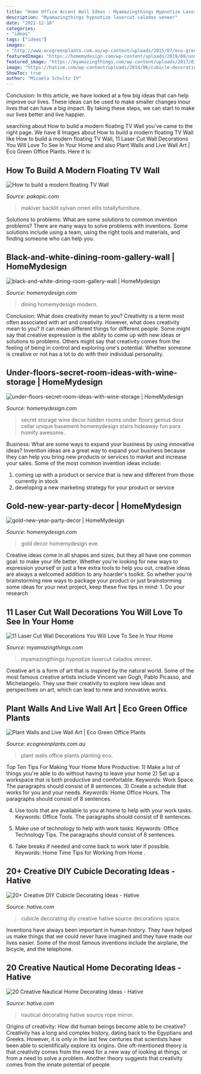 ```yaml
---
title: "Home Office Accent Wall Ideas : Myamazingthings Hypnotize Lasercut Calados Veneer"
description: "Myamazingthings hypnotize lasercut calados veneer"
date: "2022-12-16"
categories:
- "ideas"
tags: ["ideas"]
images:
- "http://www.ecogreenplants.com.au/wp-content/uploads/2015/07/eco-green-office-planting-walls-two.jpg"
featuredImage: "https://homemydesign.com/wp-content/uploads/2019/08/under-floors-secret-room-ideas-with-wine-storage.jpg"
featured_image: "https://myamazingthings.com/wp-content/uploads/2017/01/36-Oak-Tree.jpg"
image: "https://hative.com/wp-content/uploads/2014/06/cubicle-decorating-ideas/4-cubicle-decorating-ideas.jpg"
ShowToc: true
author: "Micaela Schultz IV"
---
```



Conclusion:
In this article, we have looked at a few big ideas that can help improve our lives. These ideas can be used to make smaller changes inour lives that can have a big impact. By taking these steps, we can start to make our lives better and live happier.

	

		
searching about How to build a modern floating TV Wall you've came to the right page. We have 8 Images about How to build a modern floating TV Wall like How to build a modern floating TV Wall, 11 Laser Cut Wall Decorations You Will Love To See In Your Home and also Plant Walls and Live Wall Art | Eco Green Office Plants. Here it is:
		
    
## How To Build A Modern Floating TV Wall

<img loading=lazy src="https://pakapic.com/wp-content/uploads/2020/08/MakiverFloatingTVStandforTVsupto7822.jpg" onerror="this.onerror=null;this.src='https://tse1.mm.bing.net/th?id=OIP.NlnNdglWh9VumGp-LXZ_BgHaHa&amp;pid=15.1';" alt="How to build a modern floating TV Wall">

_Source: pakapic.com_

>makiver backlit sylvan orren ellis totallyfurniture. 

	

Solutions to problems: What are some solutions to common invention problems?
There are many ways to solve problems with inventions. Some solutions include using a team, using the right tools and materials, and finding someone who can help you.

    
## Black-and-white-dining-room-gallery-wall | HomeMydesign

<img loading=lazy src="https://homemydesign.com/wp-content/uploads/2016/11/black-and-white-dining-room-gallery-wall.jpg" onerror="this.onerror=null;this.src='https://tse1.mm.bing.net/th?id=OIP.H5k7CjnhWcUqEATMp55QGwHaLI&amp;pid=15.1';" alt="black-and-white-dining-room-gallery-wall | HomeMydesign">

_Source: homemydesign.com_

>dining homemydesign modern. 

	

Conclusion: What does creativity mean to you?
Creativity is a term most often associated with art and creativity. However, what does creativity mean to you? It can mean different things for different people. Some might say that creative expression is the ability to come up with new ideas or solutions to problems. Others might say that creativity comes from the feeling of being in control and exploring one's potential. Whether someone is creative or not has a lot to do with their individual personality.

    
## Under-floors-secret-room-ideas-with-wine-storage | HomeMydesign

<img loading=lazy src="https://homemydesign.com/wp-content/uploads/2019/08/under-floors-secret-room-ideas-with-wine-storage.jpg" onerror="this.onerror=null;this.src='https://tse3.mm.bing.net/th?id=OIP.UUb3jVdYB0_8r-wJMo-3eAHaLF&amp;pid=15.1';" alt="under-floors-secret-room-ideas-with-wine-storage | HomeMydesign">

_Source: homemydesign.com_

>secret storage wine decor hidden rooms under floors genius door cellar unique basement homemydesign stairs hideaway fun para homify awesome. 

	

Business: What are some ways to expand your business by using innovative ideas?
Invention ideas are a great way to expand your business because they can help you bring new products or services to market and increase your sales. Some of the most common invention ideas include:
1. coming up with a product or service that is new and different from those currently in stock
2. developing a new marketing strategy for your product or service

    
## Gold-new-year-party-decor | HomeMydesign

<img loading=lazy src="https://homemydesign.com/wp-content/uploads/2014/12/gold-new-year-party-decor.jpg" onerror="this.onerror=null;this.src='https://tse4.mm.bing.net/th?id=OIP.wtkxnxxalpEnJKuCNiB5EgHaPE&amp;pid=15.1';" alt="gold-new-year-party-decor | HomeMydesign">

_Source: homemydesign.com_

>gold decor homemydesign eve. 

	

Creative ideas come in all shapes and sizes, but they all have one common goal: to make your life better. Whether you're looking for new ways to expression yourself or just a few extra tools to help you out, creative ideas are always a welcomed addition to any hoarder's toolkit. So whether you're brainstorming new ways to package your product or just brainstorming some ideas for your next project, keep these five tips in mind: 1. Do your research

    
## 11 Laser Cut Wall Decorations You Will Love To See In Your Home

<img loading=lazy src="https://myamazingthings.com/wp-content/uploads/2017/01/36-Oak-Tree.jpg" onerror="this.onerror=null;this.src='https://tse3.mm.bing.net/th?id=OIP._tvCuori3sU3rlelEKL4HQHaF-&amp;pid=15.1';" alt="11 Laser Cut Wall Decorations You Will Love To See In Your Home">

_Source: myamazingthings.com_

>myamazingthings hypnotize lasercut calados veneer. 

	

Creative art is a form of art that is inspired by the natural world. Some of the most famous creative artists include Vincent van Gogh, Pablo Picasso, and Michelangelo. They use their creativity to explore new ideas and perspectives on art, which can lead to new and innovative works.

    
## Plant Walls And Live Wall Art | Eco Green Office Plants

<img loading=lazy src="http://www.ecogreenplants.com.au/wp-content/uploads/2015/07/eco-green-office-planting-walls-two.jpg" onerror="this.onerror=null;this.src='https://tse1.mm.bing.net/th?id=OIP.DxCzO2j7yiDMU-eNY_7G5wHaFj&amp;pid=15.1';" alt="Plant Walls and Live Wall Art | Eco Green Office Plants">

_Source: ecogreenplants.com.au_

>plant walls office plants planting eco. 

	

Top Ten Tips For Making Your Home More Productive: 1) Make a list of things you're able to do without having to leave your home
2) Set up a workspace that is both productive and comfortable. Keywords: Work Space. The paragraphs should consist of 8 sentences.
3) Create a schedule that works for you and your needs. Keywords: Home Office Hours. The paragraphs should consist of 8 sentences.

4) Use tools that are available to you at home to help with your work tasks. Keywords: Office Tools. The paragraphs should consist of 8 sentences.

5) Make use of technology to help with work tasks. Keywords: Office Technology Tips. The paragraphs should consist of 8 sentences.

6) Take breaks if needed and come back to work later if possible. Keywords: Home Time Tips for Working from Home .

    
## 20+ Creative DIY Cubicle Decorating Ideas - Hative

<img loading=lazy src="https://hative.com/wp-content/uploads/2014/06/cubicle-decorating-ideas/4-cubicle-decorating-ideas.jpg" onerror="this.onerror=null;this.src='https://tse3.mm.bing.net/th?id=OIP.VHOx8lixeW7JpfU3SP7vlgHaJ4&amp;pid=15.1';" alt="20+ Creative DIY Cubicle Decorating Ideas - Hative">

_Source: hative.com_

>cubicle decorating diy creative hative source decorations space. 

	

Inventions have always been important in human history. They have helped us make things that we could never have imagined and they have made our lives easier. Some of the most famous inventions include the airplane, the bicycle, and the telephone.

    
## 20 Creative Nautical Home Decorating Ideas - Hative

<img loading=lazy src="https://hative.com/wp-content/uploads/2014/10/nautical-home-decorating-ideas/4-nautical-rope-mirror.jpg" onerror="this.onerror=null;this.src='https://tse4.mm.bing.net/th?id=OIP.6bn0xXF3eAJwlC8-XWdiVQHaJ4&amp;pid=15.1';" alt="20 Creative Nautical Home Decorating Ideas - Hative">

_Source: hative.com_

>nautical decorating hative source rope mirror. 

	

Origins of creativity: How did human beings become able to be creative?
Creativity has a long and complex history, dating back to the Egyptians and Greeks. However, it is only in the last few centuries that scientists have been able to scientifically explore its origins. One oft-mentioned theory is that creativity comes from the need for a new way of looking at things, or from a need to solve a problem. Another theory suggests that creativity comes from the innate potential of people.

